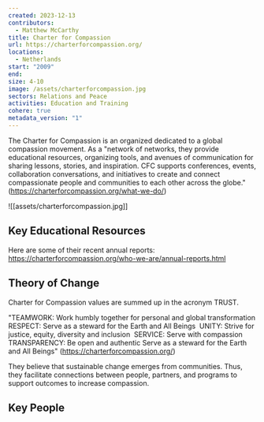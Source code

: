 ```yaml
---
created: 2023-12-13
contributors:
  - Matthew McCarthy
title: Charter for Compassion
url: https://charterforcompassion.org/
locations:
  - Netherlands
start: "2009"
end: 
size: 4-10
image: /assets/charterforcompassion.jpg
sectors: Relations and Peace
activities: Education and Training
cohere: true
metadata_version: "1"
---
```


The Charter for Compassion is an organized dedicated to a global compassion movement. As a "network of networks, they provide educational resources, organizing tools, and avenues of communication for sharing lessons, stories, and inspiration. CFC supports conferences, events, collaboration conversations, and initiatives to create and connect compassionate people and communities to each other across the globe." (https://charterforcompassion.org/what-we-do/)

![[assets/charterforcompassion.jpg]]

## Key Educational Resources

Here are some of their recent annual reports: https://charterforcompassion.org/who-we-are/annual-reports.html

## Theory of Change

Charter for Compassion values are summed up in the acronym TRUST. 

"TEAMWORK: Work humbly together for personal and global transformation 
RESPECT: Serve as a steward for the Earth and All Beings  
UNITY: Strive for justice, equity, diversity and inclusion  
SERVICE: Serve with compassion 
TRANSPARENCY: Be open and authentic Serve as a steward for the Earth and All Beings" (https://charterforcompassion.org/)

They believe that sustainable change emerges from communities.  Thus, they facilitate connections between people, partners, and programs to support outcomes to increase compassion. 

## Key People
